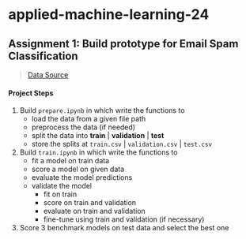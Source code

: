 # applied-machine-learning-24

## Assignment 1: Build prototype for Email Spam Classification

> [Data Source](https://www.kaggle.com/datasets/jackksoncsie/spam-email-dataset)

#### Project Steps

1. Build `prepare.ipynb` in which write the functions to
   - load the data from a given file path
   - preprocess the data (if needed)
   - split the data into **train** | **validation** | **test** 
   - store the splits at `train.csv` | `validation.csv` | `test.csv`
2. Build `train.ipynb` in which write the functions to
   - fit a model on train data
   - score a model on given data
   - evaluate the model predictions
   - validate the model
      - fit on train
      - score on train and validation
      - evaluate on train and validation
      - fine-tune using train and validation (if necessary)
3. Score 3 benchmark models on test data and select the best one